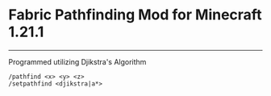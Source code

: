 # Fabric Pathfinding Mod for Minecraft 1.21.1
---
Programmed utilizing Djikstra's Algorithm

```
/pathfind <x> <y> <z>
/setpathfind <djikstra|a*>
```
